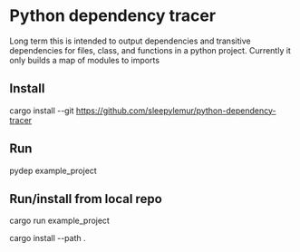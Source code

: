 # Python dependency tracer

Long term this is intended to output dependencies and transitive dependencies for files, class, and functions in a python project.
Currently it only builds a map of modules to imports

## Install

cargo install --git https://github.com/sleepylemur/python-dependency-tracer

## Run

pydep example_project

## Run/install from local repo

cargo run example_project

cargo install --path .
